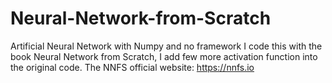 # Neural-Network-from-Scratch
Artificial Neural Network with Numpy and no framework
I code this with the book Neural Network from Scratch, I add few more activation function into the original code.
The NNFS official website: https://nnfs.io
